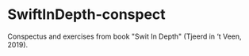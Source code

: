 # SwiftInDepth-conspect
Conspectus and exercises from book "Swit In Depth" (Tjeerd in ‘t Veen, 2019).
